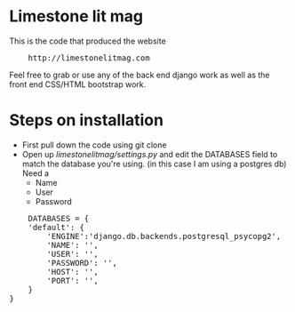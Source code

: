 Limestone lit mag
=========

This is the code that produced the website
<pre>
	http://limestonelitmag.com
</pre>

Feel free to grab or use any of the back end django work as well as the front end CSS/HTML bootstrap work. 



Steps on installation
======================
* First pull down the code using git clone
* Open up <i>limestonelitmag/settings.py</i> and edit the DATABASES field to match the database you're using. (in this case I am using a postgres db) Need a
	* Name
	* User
	* Password

<pre>
	DATABASES = {
    'default': {
        'ENGINE':'django.db.backends.postgresql_psycopg2',
        'NAME': '',
        'USER': '',
        'PASSWORD': '',
        'HOST': '',
        'PORT': '',
    }
}
</pre>